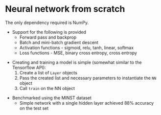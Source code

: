 # Neural network from scratch 
The only dependency required is NumPy.
- Support for the following is provided
   - Forward pass and backprop
   -  Batch and mini-batch gradient descent
   - Activation functions - sigmoid, relu, tanh, linear, softmax
   - Loss functions - MSE, binary cross entropy, cross entropy

+ Creating and training a model is simple (somewhat similar to the Tensorflow API):
   1. Create a list of `Layer` objects 
   2. Pass the created list and necessary parameters to instantiate the `NN` object
   3. Call `train` on the NN object
 
- Benchmarked using the MINST dataset
  - Simple network with a single hidden layer achieved 88% accuracy on the test set
